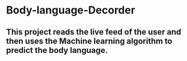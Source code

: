 # Body-language-Decorder
## This project reads the live feed of the user and then uses the Machine learning algorithm to predict the body language.
